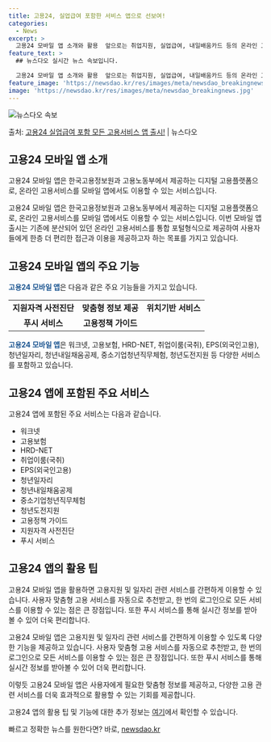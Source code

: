 ```yaml
---
title: 고용24, 실업급여 포함한 서비스 앱으로 선보여!
categories:
  - News
excerpt: >
  고용24 모바일 앱 소개와 활용  앞으로는 취업지원, 실업급여, 내일배움카드 등의 온라인 고용서비스를 모바일…
feature_text: >
  ## 뉴스다오 실시간 뉴스 속보입니다.

  고용24 모바일 앱 소개와 활용  앞으로는 취업지원, 실업급여, 내일배움카드 등의 온라인 고용서비스를 모바일…
feature_image: 'https://newsdao.kr/res/images/meta/newsdao_breakingnews.jpg'
image: 'https://newsdao.kr/res/images/meta/newsdao_breakingnews.jpg'
---
```


![뉴스다오 속보](https://newsdao.kr/res/images/meta/newsdao_breakingnews.jpg)

<p>출처: <a href="https://newsdao.kr/4580" rel="dofollow">고용24 실업급여 포함 모든 고용서비스 앱 출시!</a> | 뉴스다오</p>

<h2 data-ke-size="size26">고용24 모바일 앱 소개</h2>
고용24 모바일 앱은 한국고용정보원과 고용노동부에서 제공하는 디지털 고용플랫폼으로, 온라인 고용서비스를 모바일 앱에서도 이용할 수 있는 서비스입니다.

<p data-ke-size="size16">고용24 모바일 앱은 한국고용정보원과 고용노동부에서 제공하는 디지털 고용플랫폼으로, 온라인 고용서비스를 모바일 앱에서도 이용할 수 있는 서비스입니다. 이번 모바일 앱 출시는 기존에 분산되어 있던 온라인 고용서비스를 통합 포털형식으로 제공하여 사용자들에게 한층 더 편리한 접근과 이용을 제공하고자 하는 목표를 가지고 있습니다.</p>

<h2 data-ke-size="size26">고용24 모바일 앱의 주요 기능</h2>
<b><span style="color: #1a5490;">고용24 모바일 앱</span></b>은 다음과 같은 주요 기능들을 가지고 있습니다.
<table>
  <tr>
    <td style="text-align: center; height: 17px;"><b>지원자격 사전진단</b></td>
    <td style="text-align: center; height: 17px;"><b>맞춤형 정보 제공</b></td>
    <td style="text-align: center; height: 17px;"><b>위치기반 서비스</b></td>
  </tr>
  <tr>
    <td style="text-align: center; height: 17px;"><b>푸시 서비스</b></td>
    <td style="text-align: center; height: 17px;"><b>고용정책 가이드</b></td>
  </tr>
</table>

<b><span style="color: #1a5490;">고용24 모바일 앱</span></b>은 워크넷, 고용보험, HRD-NET, 취업이룸(국취), EPS(외국인고용), 청년일자리, 청년내일채움공제, 중소기업청년직무체험, 청년도전지원 등 다양한 서비스를 포함하고 있습니다.

<h2 data-ke-size="size26">고용24 앱에 포함된 주요 서비스</h2>
고용24 앱에 포함된 주요 서비스는 다음과 같습니다.
<ul>
  <li>워크넷</li>
  <li>고용보험</li>
  <li>HRD-NET</li>
  <li>취업이룸(국취)</li>
  <li>EPS(외국인고용)</li>
  <li>청년일자리</li>
  <li>청년내일채움공제</li>
  <li>중소기업청년직무체험</li>
  <li>청년도전지원</li>
  <li>고용정책 가이드</li>
  <li>지원자격 사전진단</li>
  <li>푸시 서비스</li>
</ul>

<h2 data-ke-size="size26">고용24 앱의 활용 팁</h2>
고용24 모바일 앱을 활용하면 고용지원 및 일자리 관련 서비스를 간편하게 이용할 수 있습니다. 사용자 맞춤형 고용 서비스를 자동으로 추천받고, 한 번의 로그인으로 모든 서비스를 이용할 수 있는 점은 큰 장점입니다. 또한 푸시 서비스를 통해 실시간 정보를 받아볼 수 있어 더욱 편리합니다.

<p data-ke-size="size16">고용24 모바일 앱은 고용지원 및 일자리 관련 서비스를 간편하게 이용할 수 있도록 다양한 기능을 제공하고 있습니다. 사용자 맞춤형 고용 서비스를 자동으로 추천받고, 한 번의 로그인으로 모든 서비스를 이용할 수 있는 점은 큰 장점입니다. 또한 푸시 서비스를 통해 실시간 정보를 받아볼 수 있어 더욱 편리합니다.</p>

이렇듯 고용24 모바일 앱은 사용자에게 필요한 맞춤형 정보를 제공하고, 다양한 고용 관련 서비스를 더욱 효과적으로 활용할 수 있는 기회를 제공합니다.

고용24 앱의 활용 팁 및 기능에 대한 추가 정보는 <a href="https://newsdao.kr/4580">여기</a>에서 확인할 수 있습니다. 

빠르고 정확한 뉴스를 원한다면? 바로, <a href="https://newsdao.kr" rel="dofollow">newsdao.kr</a>


